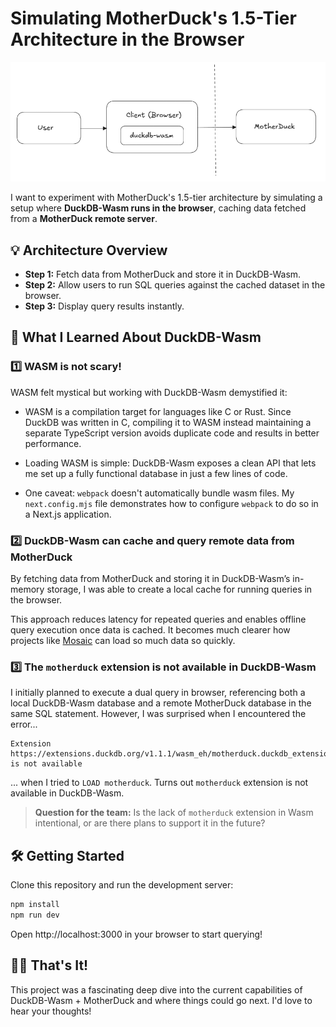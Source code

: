 # Simulating MotherDuck's 1.5-Tier Architecture in the Browser

![1.5-tier architecture](15tierarch.png)

I want to experiment with MotherDuck's 1.5-tier architecture by simulating a setup where **DuckDB-Wasm runs in the browser**, caching data fetched from a **MotherDuck remote server**.

## 💡 Architecture Overview

-   **Step 1:** Fetch data from MotherDuck and store it in DuckDB-Wasm.
-   **Step 2:** Allow users to run SQL queries against the cached dataset in the browser.
-   **Step 3:** Display query results instantly.

## 🚀 What I Learned About DuckDB-Wasm

### 1️⃣ WASM is not scary!

WASM felt mystical but working with DuckDB-Wasm demystified it:

-   WASM is a compilation target for languages like C or Rust. Since DuckDB was written in C, compiling it to WASM instead maintaining a separate TypeScript version avoids duplicate code and results in better performance.

-   Loading WASM is simple: DuckDB-Wasm exposes a clean API that lets me set up a fully functional database in just a few lines of code.

-   One caveat: `webpack` doesn't automatically bundle wasm files. My `next.config.mjs` file demonstrates how to configure `webpack` to do so in a Next.js application.

### 2️⃣ DuckDB-Wasm can cache and query remote data from MotherDuck

By fetching data from MotherDuck and storing it in DuckDB-Wasm’s in-memory storage, I was able to create a local cache for running queries in the browser.

This approach reduces latency for repeated queries and enables offline query execution once data is cached. It becomes much clearer how projects like [Mosaic](https://github.com/uwdata/mosaic) can load so much data so quickly.

### 3️⃣ The `motherduck` extension is not available in DuckDB-Wasm

I initially planned to execute a dual query in browser, referencing both a local DuckDB-Wasm database and a remote MotherDuck database in the same SQL statement. However, I was surprised when I encountered the error...

```
Extension https://extensions.duckdb.org/v1.1.1/wasm_eh/motherduck.duckdb_extension.wasm is not available
```

... when I tried to `LOAD motherduck`. Turns out `motherduck` extension is not available in DuckDB-Wasm.

> **Question for the team:** Is the lack of `motherduck` extension in Wasm intentional, or are there plans to support it in the future?

## 🛠️ Getting Started

Clone this repository and run the development server:

```bash
npm install
npm run dev
```

Open http://localhost:3000 in your browser to start querying!

## 👋🏼 That's It!

This project was a fascinating deep dive into the current capabilities of DuckDB-Wasm + MotherDuck and where things could go next. I'd love to hear your thoughts!
